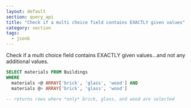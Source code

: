 ```yaml
---
layout: default
section: query_api
title: "Check if a multi choice field contains EXACTLY given values"
category: section
tags:
  - jsonb
---
```

Check if a multi choice field contains EXACTLY given values...and not any additional values.

```sql
SELECT materials FROM Buildings
WHERE
  materials <@ ARRAY['brick', 'glass', 'wood'] AND
  materials @> ARRAY['brick', 'glass', 'wood']

-- returns rows where *only* brick, glass, and wood are selected
```
